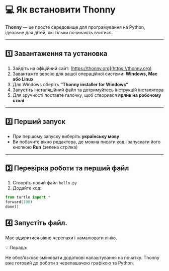 # 💻 Як встановити Thonny

**Thonny** — це просте середовище для програмування на Python, ідеальне для дітей, які тільки починають вчитися.

---

## 1️⃣ Завантаження та установка
1. Зайдіть на офіційний сайт: [https://thonny.org](https://thonny.org)  
2. Завантажте версію для вашої операційної системи: **Windows, Mac або Linux**  
3. Для Windows оберіть **“Thonny installer for Windows”**  
4. Запустіть інсталяційний файл та дотримуйтесь інструкцій інсталятора  
5. Для зручності поставте галочку, щоб створився **ярлик на робочому столі**

---

## 2️⃣ Перший запуск
- При першому запуску виберіть **українську мову**  
- Ви побачите вікно редактора, де можна писати код і запускати його кнопкою **Run** (зелена стрілка)

---

## 3️⃣ Перевірка роботи та перший файл
1. Створіть новий файл `hello.py`  
2. Додайте код:

```python
from turtle import *
forward(100)
done()
```
## 4️⃣ Запустіть файл. 
Має відкритися вікно черепахи і намалювати лінію.

💡 Порада:

Не обов’язково змінювати додаткові налаштування на початку.
Thonny вже готовий до роботи з черепашачою графікою та Python.
